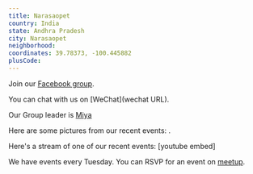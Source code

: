 ```yaml
---
title: Narasaopet
country: India
state: Andhra Pradesh
city: Narasaopet
neighborhood: 
coordinates: 39.78373, -100.445882
plusCode:
---
```

Join our [Facebook group](https://www.facebook.com/groups/free.code.camp.Narasaraopet).

You can chat with us on [WeChat](wechat URL).

Our Group leader is [Miya](freecodecamp.org/miya)

Here are some pictures from our recent events:
![]().

Here's a stream of one of our recent events:
[youtube embed]

We have events every Tuesday. You can RSVP for an event on [meetup](meetupurl).
